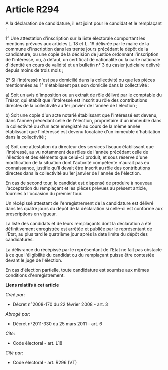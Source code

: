 # Article R294

A la déclaration de candidature, il est joint pour le candidat et le remplaçant : 

1° Une attestation d'inscription sur la liste électorale comportant les mentions prévues aux articles L. 18 et L. 19 délivrée
par le maire de la commune d'inscription dans les trente jours précédant le dépôt de la candidature, ou une copie de la
décision de justice ordonnant l'inscription de l'intéressé, ou, à défaut, un certificat de nationalité ou la carte nationale
d'identité en cours de validité et un bulletin n° 3 du casier judiciaire délivré depuis moins de trois mois ; 

2° Si l'intéressé n'est pas domicilié dans la collectivité ou que les pièces mentionnées au 1° n'établissent pas son domicile
dans la collectivité : 

a) Soit un avis d'imposition ou un extrait de rôle délivré par le comptable du Trésor, qui établit que l'intéressé est
inscrit au rôle des contributions directes de la collectivité au 1er janvier de l'année de l'élection ; 

b) Soit une copie d'un acte notarié établissant que l'intéressé est devenu, dans l'année précédant celle de l'élection,
propriétaire d'un immeuble dans la collectivité ou d'un acte enregistré au cours de la même année établissant que l'intéressé
est devenu locataire d'un immeuble d'habitation dans la collectivité ; 

c) Soit une attestation du directeur des services fiscaux établissant que l'intéressé, au vu notamment des rôles de l'année
précédant celle de l'élection et des éléments que celui-ci produit, et sous réserve d'une modification de la situation dont
l'autorité compétente n'aurait pas eu connaissance, justifie qu'il devait être inscrit au rôle des contributions directes
dans la collectivité au 1er janvier de l'année de l'élection. 

En cas de second tour, le candidat est dispensé de produire à nouveau l'acceptation du remplaçant et les pièces prévues au
présent article, fournies à l'occasion du premier tour. 

Un récépissé attestant de l'enregistrement de la candidature est délivré dans les quatre jours du dépôt de la déclaration si
celle-ci est conforme aux prescriptions en vigueur. 

La liste des candidats et de leurs remplaçants dont la déclaration a été définitivement enregistrée est arrêtée et publiée
par le représentant de l'Etat, au plus tard le quatrième jour après la date limite du dépôt des candidatures. 

La délivrance du récépissé par le représentant de l'Etat ne fait pas obstacle à ce que l'éligibilité du candidat ou du
remplaçant puisse être contestée devant le juge de l'élection. 

En cas d'élection partielle, toute candidature est soumise aux mêmes conditions d'enregistrement.

**Liens relatifs à cet article**

_Créé par_:

  - Décret n°2008-170 du 22 février 2008 - art. 3

_Abrogé par_:

  - Décret n°2011-330 du 25 mars 2011 - art. 6

_Cite_:

  - Code électoral - art. L18

_Cité par_:

  - Code électoral - art. R296 (VT)
